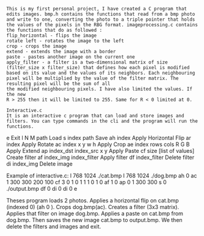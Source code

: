 	This is my first personal project, I have created a C program that edits images. bmp.h contains the functions that read from a bmp photo and write to one, converting the photo to a triple pointer that holds the values of the pixels in the RBG format. imageprocessing.c contains the functions that do as followed :
	flip_horizontal - flips the image	
	rotate left - rotates the image to the left
	crop - crops the image
	extend - extends the image with a border
	paste - pastes another image on the current one
	apply_filter - a filter is a two-dimensional matrix of size (filter_size x filter_size) that defines how each pixel is modified based on its value and the values of its neighbors. Each neighbouring pixel will be multiplied by the value of the filter matrix. The resulting pixel will be the sum of all 
	the modified neighbouring pixels. I have also limited the values. If the new
	R > 255 then it will be limited to 255. Same for R < 0 limited at 0.

	Interactive.c
	It is an interactive c program that can load and store images and filters. You can type commands in the cli and the program will run the functions.

e	Exit
l	N M path	Load 
s	index path	Save
ah	index	Apply Horizontal Flip 
ar	index	Apply Rotate
ac	index x y w h	Apply Crop 
ae	index rows cols R G B	Apply Extend
ap	index_dst index_src x y	Apply Paste
cf	size [list of values]	Create filter 
af	index_img index_filter	Apply filter 
df	index_filter	Delete filter
di	index_img	Delete image 

Example of interactive.c:
l 768 1024 ./cat.bmp
l 768 1024 ./dog.bmp
ah 0
ac 1 300 300 200 100
cf 3 0 1 0 1 1 1 0 1 0
af 1 0
ap 0 1 300 300
s 0 ./output.bmp
df 0
di 0
di 0
e

Theses program loads 2 photos. Applies a horizontal flip on cat.bmp (indexed 0) (ah 0 ). Crops dog.bmp(ac). Creates a filter (3x3 matrix). Applies that filter on image dog.bmp. Applies a paste on cat.bmp from dog.bmp. Then saves the new image cat.bmp to output.bmp. We then delete the filters and images and exit.